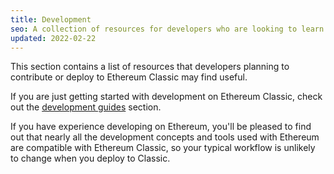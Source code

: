 ```yaml
---
title: Development
seo: A collection of resources for developers who are looking to learn more about contributing or deploying applications to Ethereum Classic.
updated: 2022-02-22
---
```


This section contains a list of resources that developers planning to contribute or deploy to Ethereum Classic may find useful.

If you are just getting started with development on Ethereum Classic, check out the [development guides](/guides/development) section.

If you have experience developing on Ethereum, you'll be pleased to find out that nearly all the development concepts and tools used with Ethereum are compatible with Ethereum Classic, so your typical workflow is unlikely to change when you deploy to Classic.
